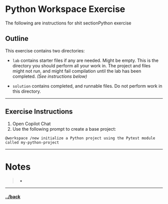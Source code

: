 # Python Workspace Exercise

The following are instructions for shit sectionPython exercise 

## Outline
This exercise contains two directories:
- `lab` contains starter files if any are needed. Might be empty. This is the directory you should perform all your work in. The project and files might not run, and might fail compilation until the lab has been completed. _(See instructions below)_

- `solution` contains completed, and runnable files. Do not perform work in this directory.


---
## Exercise Instructions

1. Open Copilot Chat
2. Use the following prompt to create a base project:
```t
@workspace /new initialize a Python project using the Pytest module called my-python-project
```



--- 
# Notes
> * 


---

#### [../back](../README.md)
